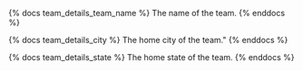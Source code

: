 
{% docs team_details_team_name %}
The name of the team.
{% enddocs %}

{% docs team_details_city %}
The home city of the team."
{% enddocs %}

{% docs team_details_state %}
The home state of the team.
{% enddocs %}
